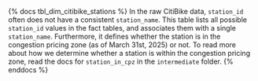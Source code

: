 {% docs tbl_dim_citibike_stations %}
In the raw CitiBike data, `station_id` often does not have a consistent `station_name`. This table lists all possible `station_id` values in the fact tables, and associates them with a single `station_name`. Furthermore, it defines whether the station is in the congestion pricing zone (as of March 31st, 2025) or not. To read more about how we determine whether a station is within the congestion pricing zone, read the docs for `station_in_cpz` in the `intermediate` folder. 
{% enddocs %}